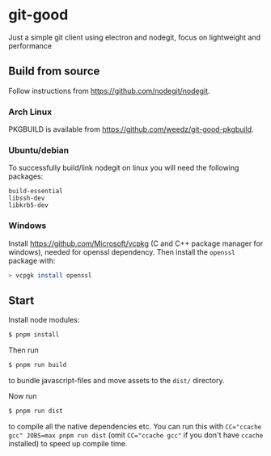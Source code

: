 # git-good
Just a simple git client using electron and nodegit, focus on lightweight and performance

## Build from source

Follow instructions from <https://github.com/nodegit/nodegit>.

### Arch Linux

PKGBUILD is available from <https://github.com/weedz/git-good-pkgbuild>.

### Ubuntu/debian

To successfully build/link nodegit on linux you will need the following packages:
```
build-essential
libssh-dev
libkrb5-dev
```

### Windows

Install <https://github.com/Microsoft/vcpkg> (C and C++ package manager for windows), needed for openssl dependency. Then install the `openssl` package with:
```bash
> vcpgk install openssl
```

## Start

Install node modules:
```bash
$ pnpm install
```

Then run
```bash
$ pnpm run build
```
to bundle javascript-files and move assets to the `dist/` directory.

Now run
```bash
$ pnpm run dist
```
to compile all the native dependencies etc. You can run this with `CC="ccache gcc" JOBS=max pnpm run dist` (omit `CC="ccache gcc"` if you don't have `ccache` installed) to speed up compile time.
